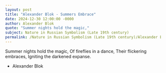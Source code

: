 ```yaml
---
layout: post
title: "Alexander Blok - Summers Embrace"
date: 2024-12-30 12:00:00 -0000
author: Alexander Blok
quote: "Summer nights hold the magic,"
subject: Nature in Russian Symbolism (Late 19th century)
permalink: /Nature in Russian Symbolism (Late 19th century)/Alexander Blok/Alexander Blok - Summers Embrace
---
```


Summer nights hold the magic,
Of fireflies in a dance,
Their flickering embraces,
Igniting the darkened expanse.

- Alexander Blok
